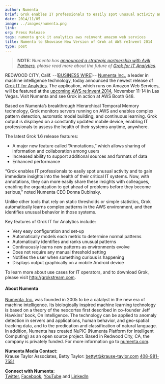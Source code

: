 ```yaml
---
author: Numenta
brief: Grok enables IT professionals to easily spot unusual activity and to gain immediate insights into the health of their critical IT systems. Now, with annotations, they can more easily share
date: 2014/11/05
image: ../images/numenta.png
link:
org: Press Release
tags: numenta grok it analytics aws reinvent amazon web services
title: Numenta to Showcase New Version of Grok at AWS reInvent 2014
type: post
---
```


> **NOTE:** *Numenta has [announced a strategic partnership with Avik
  Partners](/press/2015/08/19/numenta-announces-licensing-of-grok-for-it-to-avik-partners/),
  please read more about the future of
  [Grok for IT Analytics](http://grokstream.com).*

REDWOOD CITY, Calif. --([BUSINESS WIRE](http://www.businesswire.com/))--
[Numenta Inc.](/), a leader in machine intelligence technology,
today announced the newest release of
[Grok IT for Analytics](http://grokstream.com). The application, which runs on
Amazon Web Services, will be featured at the
[upcoming AWS re:Invent 2014](https://reinvent.awsevents.com/), November 11-14
in Las Vegas. Visit Numenta and see Grok in action at AWS Booth 648.

Based on Numenta’s breakthrough Hierarchical Temporal Memory technology, Grok
monitors servers running on AWS and enables complex pattern detection, automatic
model building, and continuous learning. Grok output is displayed on a
constantly updated mobile device, enabling IT professionals to assess the health
of their systems anytime, anywhere.

The latest Grok 1.6 release features:

* A major new feature called “Annotations,” which allows sharing of information
  and collaboration among users
* Increased ability to support additional sources and formats of data
* Enhanced performance

“Grok enables IT professionals to easily spot unusual activity and to gain
immediate insights into the health of their critical IT systems. Now, with
annotations, they can more easily share these insights with colleagues, enabling
the organization to get ahead of problems before they become serious,” noted
Numenta CEO Donna Dubinsky.

Unlike other tools that rely on static thresholds or simple statistics, Grok
automatically learns complex patterns in the AWS environment, and then
identifies unusual behavior in those systems.

Key features of Grok IT for Analytics include:

* Very easy configuration and set-up
* Automatically models each metric to determine normal patterns
* Automatically identifies and ranks unusual patterns
* Continuously learns new patterns as environments evolve
* Does not require any manual threshold setting
* Notifies the user when something curious is happening
* Displays output graphically on a mobile Android device

To learn more about use cases for IT operators, and to download Grok, please
visit http://grokstream.com.

#### About Numenta

[Numenta, Inc.](/) was founded in 2005 to be a catalyst in the
new era of machine intelligence. Its biologically inspired machine learning
technology is based on a theory of the neocortex first described in co-founder
Jeff Hawkins’ book, On Intelligence. The technology can be applied to anomaly
detection in servers and applications, human behavior, and geo-spatial tracking
data, and to the predication and classification of natural language. In
addition, Numenta has created NuPIC (Numenta Platform for Intelligent Computing)
as an open source project. Based in Redwood City, CA, the company is privately
funded. For more information go to [numenta.com](/).

**Numenta Media Contact:** <br/>
Krause Taylor Associates,
Betty Taylor:
[bettyt@krause-taylor.com](mailto:bettyt@krause-taylor.com)
[408-981-7551](tel:+1-408-981-7551)

**Connect with Numenta:** <br/>
[Twitter](https://twitter.com/numenta),
[Facebook](https://www.facebook.com/pages/Numenta/321559142118?ref=br_tf),
[YouTube](https://www.youtube.com/user/numenta) and
[LinkedIn](https://www.linkedin.com/company/numenta)
